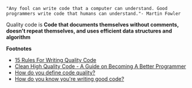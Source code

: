 `"Any fool can write code that a computer can understand. Good programmers write code that humans can understand."- Martin Fowler`

Quality code is 
**Code that documents themselves without comments, doesn't repeat themselves, and uses efficient data structures and algorithm**

__Footnotes__
* [15 Rules For Writing Quality Code](http://www.informit.com/articles/article.aspx?p=2223710) 
* [Clean High Quality Code - A Guide on Becoming A Better Programmer](https://www.butterfly.com.au/blog/website-development/clean-high-quality-code-a-guide-on-how-to-become-a-better-programmer)
* [How do you define code quality?](https://www.quora.com/How-do-you-define-code-quality)
* [How do you know you're writing good code?](https://softwareengineering.stackexchange.com/questions/61655/how-do-you-know-youre-writing-good-code)

